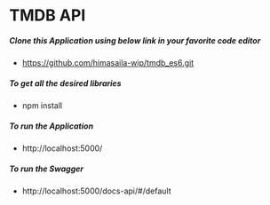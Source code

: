 # TMDB API

##### Clone this Application using below link in your favorite code editor

+ https://github.com/himasaila-wip/tmdb_es6.git

##### To get all the desired libraries

- npm install

##### To run the Application

+ http://localhost:5000/

##### To run the Swagger

+ http://localhost:5000/docs-api/#/default


